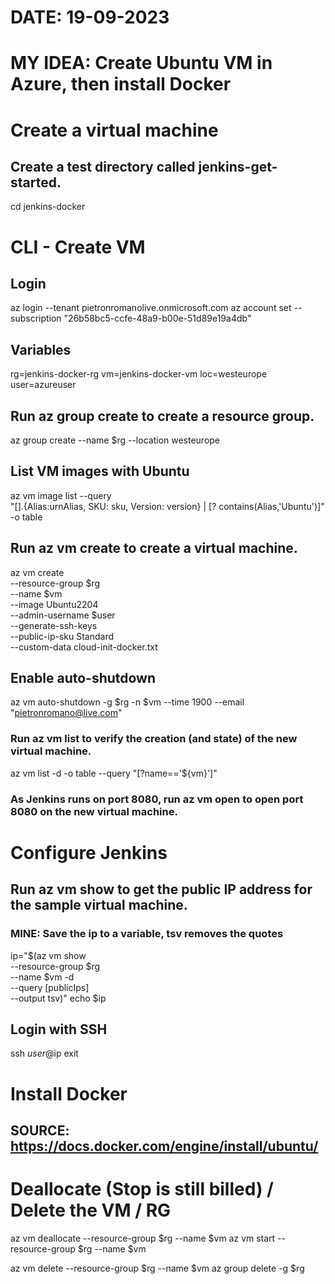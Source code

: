 # DATE: 19-09-2023
# MY IDEA: Create Ubuntu VM in Azure, then install Docker

# Create a virtual machine
## Create a test directory called jenkins-get-started.
cd jenkins-docker

# CLI - Create VM
## Login
  az login --tenant pietronromanolive.onmicrosoft.com
  az account set --subscription "26b58bc5-ccfe-48a9-b00e-51d89e19a4db"

## Variables
  rg=jenkins-docker-rg
  vm=jenkins-docker-vm
  loc=westeurope
  user=azureuser

## Run az group create to create a resource group.
  az group create --name $rg --location westeurope

## List VM images with Ubuntu
  az vm image list --query \
  "[].{Alias:urnAlias, SKU: sku, Version: version} | [? contains(Alias,'Ubuntu')]" \
  -o table

## Run az vm create to create a virtual machine. 
  az vm create \
  --resource-group $rg \
  --name $vm \
  --image Ubuntu2204 \
  --admin-username $user \
  --generate-ssh-keys \
  --public-ip-sku Standard \
  --custom-data cloud-init-docker.txt


## Enable auto-shutdown
  az vm auto-shutdown -g $rg -n $vm --time 1900 --email "pietronromano@live.com" 

### Run az vm list to verify the creation (and state) of the new virtual machine.
  az vm list -d -o table --query "[?name=='${vm}']"

### As Jenkins runs on port 8080, run az vm open to open port 8080 on the new virtual machine.


# Configure Jenkins
## Run az vm show to get the public IP address for the sample virtual machine.
### MINE: Save the ip to a variable, tsv removes the quotes
ip="$(az vm show \
  --resource-group $rg \
  --name $vm -d \
  --query [publicIps] \
  --output tsv)"
echo $ip

## Login with SSH
ssh $user@$ip
exit

# Install Docker
## SOURCE: https://docs.docker.com/engine/install/ubuntu/

# Deallocate (Stop is still billed) / Delete the VM / RG
  az vm deallocate --resource-group $rg  --name $vm 
  az vm start --resource-group $rg  --name $vm 
  
  az vm delete --resource-group $rg  --name $vm 
  az group delete -g $rg
